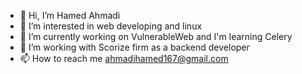 - 👋 Hi, I’m Hamed Ahmadi
- 👀 I’m interested in web developing and linux
- 🌱 I’m currently working on  VulnerableWeb and I'm learning  Celery
- 💞️ I’m working with Scorize firm as a backend developer
- 📫 How to reach me ahmadihamed167@gmail.com
